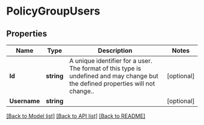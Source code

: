 # PolicyGroupUsers

## Properties

Name | Type | Description | Notes
------------ | ------------- | ------------- | -------------
**Id** | **string** | A unique identifier for a user. The format of this type is undefined and may change but the defined properties will not change..  | [optional] 
**Username** | **string** |  | [optional] 

[[Back to Model list]](../README.md#documentation-for-models) [[Back to API list]](../README.md#documentation-for-api-endpoints) [[Back to README]](../README.md)


